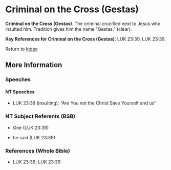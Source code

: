 # Criminal on the Cross (Gestas)
**Criminal on the Cross (Gestas)**. 
The criminal crucified next to Jesus who insulted him. Tradition gives him the name "Gestas." (clear). 




**Key References for Criminal on the Cross (Gestas)**: 
LUK 23:39, LUK 23:39. 






Return to [Index](00-Index.md)

## More Information

### Speeches

#### NT Speeches

* LUK 23:39 (insulting): “Are You not the Christ Save Yourself and us”

### NT Subject Referents (BSB)

* One (LUK 23:39)

* he said (LUK 23:39)



### References (Whole Bible)

* LUK 23:39; LUK 23:39



